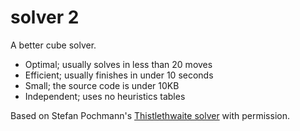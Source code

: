 # solver 2
A better cube solver.

 - Optimal; usually solves in less than 20 moves
 - Efficient; usually finishes in under 10 seconds
 - Small; the source code is under 10KB
 - Independent; uses no heuristics tables

Based on Stefan Pochmann's [Thistlethwaite solver](http://www.stefan-pochmann.info/spocc/other_stuff/tools/) with permission.
